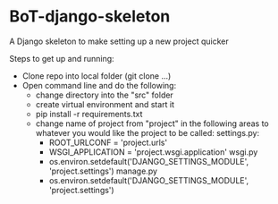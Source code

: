 # BoT-django-skeleton
A Django skeleton to make setting up a new project quicker

Steps to get up and running:
 - Clone repo into local folder (git clone ...)
 - Open command line and do the following:
     - change directory into the "src" folder
     - create virtual environment and start it
     - pip install -r requirements.txt
     - change name of project from "project" in the following areas to whatever you would like the project to be called:
         settings.py:
         - ROOT_URLCONF = 'project.urls'
         - WSGI_APPLICATION = 'project.wsgi.application'
         wsgi.py
         - os.environ.setdefault('DJANGO_SETTINGS_MODULE', 'project.settings')
         manage.py
         - os.environ.setdefault('DJANGO_SETTINGS_MODULE', 'project.settings')
